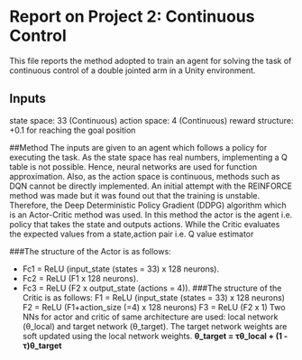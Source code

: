 # Report on Project 2: Continuous Control
This file reports the method adopted to train an agent for solving the task of continuous control of a double jointed arm in a Unity environment.

## Inputs
state space: 33 (Continuous)
action space: 4 (Continuous)
reward structure: +0.1 for reaching the goal position


##Method
The inputs are given to an agent which follows a policy for executing the task.
As the state space has real numbers, implementing a Q table is not possible. Hence, neural networks are used for function approximation.
Also, as the action space is continuous, methods such as DQN cannot be directly implemented.
An initial attempt with the REINFORCE method was made but it was found out that the training is unstable.
Therefore, the Deep Deterministic Policy Gradient (DDPG) algorithm which is an Actor-Critic method was used.
In this method the actor is the agent i.e. policy that takes the state and outputs actions.
While the Critic evaluates the expected values from a state,action pair i.e. Q value estimator

###The structure of the Actor is as follows:
- Fc1 = ReLU (input_state (states = 33) x 128 neurons).
- Fc2 = ReLU (F1 x 128 neurons).
- Fc3 = ReLU (F2 x output_state (actions = 4)).
###The structure of the Critic is as follows:
F1 = ReLU (input_state (states = 33) x 128 neurons)
F2 = ReLU (F1+action_size (=4) x 128 neurons)
F3 = ReLU (F2 x 1)
Two NNs for actor and critic of same architecture are used: local network (θ_local) and target network (θ_target).
The target network weights are soft updated using the local network weights.
                    **θ_target = τθ_local + (1 - τ)θ_target**
